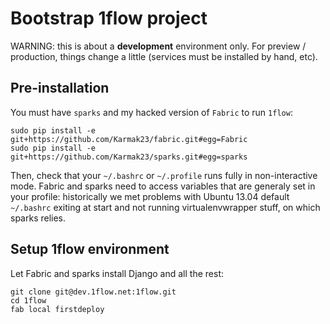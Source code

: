 
# Bootstrap 1flow project

WARNING: this is about a **development** environment only. For preview / production,
things change a little (services must be installed by hand, etc).

## Pre-installation

You must have `sparks` and my hacked version of `Fabric` to run `1flow`:

    sudo pip install -e git+https://github.com/Karmak23/fabric.git#egg=Fabric
    sudo pip install -e git+https://github.com/Karmak23/sparks.git#egg=sparks

Then, check that your `~/.bashrc` or `~/.profile` runs fully in non-interactive mode.
Fabric and sparks need to access variables that are generaly set in your profile:
historically we met problems with Ubuntu 13.04 default `~/.bashrc` exiting at
start and not running virtualenvwrapper stuff, on which sparks relies.

## Setup 1flow environment

Let Fabric and sparks install Django and all the rest:

    git clone git@dev.1flow.net:1flow.git
    cd 1flow
    fab local firstdeploy
